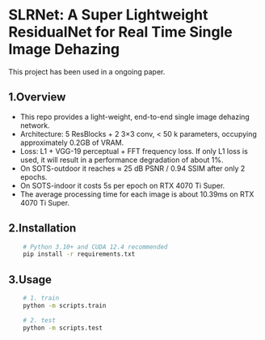 # SLRNet: A Super Lightweight ResidualNet for Real Time Single Image Dehazing

This project has been used in a ongoing paper.

## 1.Overview
- This repo provides a light-weight, end-to-end single image dehazing network.
- Architecture: 5 ResBlocks + 2 3×3 conv, < 50 k parameters, occupying approximately 0.2GB of VRAM.
- Loss: L1 + VGG-19 perceptual + FFT frequency loss. If only L1 loss is used, it will result in a performance degradation of about 1%.
- On SOTS-outdoor it reaches ≈ 25 dB PSNR / 0.94 SSIM after only 2 epochs.
- On SOTS-indoor it costs 5s per epoch on RTX 4070 Ti Super.
- The average processing time for each image is about 10.39ms on RTX 4070 Ti Super.

## 2.Installation
```bash
    # Python 3.10+ and CUDA 12.4 recommended
    pip install -r requirements.txt
```

## 3.Usage
```bash
    # 1. train
    python -m scripts.train

    # 2. test
    python -m scripts.test
```

